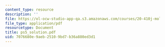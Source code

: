 ```yaml
---
content_type: resource
description: ''
file: https://ol-ocw-studio-app-qa.s3.amazonaws.com/courses/20-410j-molecular-cellular-and-tissue-biomechanics-be-410j-spring-2003/7076680e9aeb25109bd7b36a880ed3d1_ps5_solution.pdf
file_type: application/pdf
resourcetype: Document
title: ps5_solution.pdf
uid: 7076680e-9aeb-2510-9bd7-b36a880ed3d1
---
```

